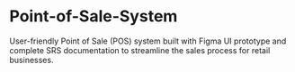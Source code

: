 # Point-of-Sale-System
User-friendly Point of Sale (POS) system built with Figma UI prototype and complete SRS documentation to streamline the sales process for retail businesses.
